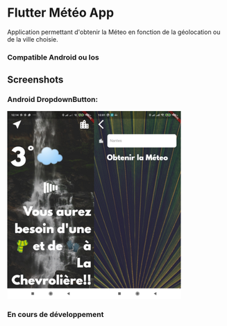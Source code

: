 # Flutter Météo App

Application permettant d'obtenir la Méteo en fonction de la géolocation ou de la ville choisie.

### Compatible Android ou Ios

## Screenshots


### Android DropdownButton:


<img src="screenshots/screenshot1.jpg" width="200"><img src="screenshots/screenshot2.jpg" width="200">





### En cours de développement
